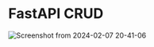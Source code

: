 # FastAPI CRUD



![Screenshot from 2024-02-07 20-41-06](https://github.com/themusharraf/FastApi-CRUD/assets/122869450/70013e4f-fdf0-48d4-8c93-0c19cb1ace8e)

